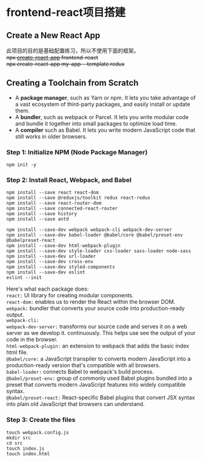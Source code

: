 # frontend-react项目搭建

## Create a New React App
此项目的目的是基础配置练习，所以不使用下面的框架。  
~~npx [create-react-app](https://create-react-app.dev/) frontend-react~~  
~~npx create-react-app my-app --template redux~~

## Creating a Toolchain from Scratch
* A **package manager**, such as Yarn or npm. It lets you take advantage of a vast ecosystem of third-party packages, and easily install or update them.
* A **bundler**, such as webpack or Parcel. It lets you write modular code and bundle it together into small packages to optimize load time.
* A **compiler** such as Babel. It lets you write modern JavaScript code that still works in older browsers.

### Step 1: Initialize NPM (Node Package Manager)
    npm init -y

### Step 2: Install React, Webpack, and Babel
    npm install --save react react-dom
    npm install --save @reduxjs/toolkit redux react-redux
    npm install --save react-router-dom
    npm install --save connected-react-router
    npm install --save history
    npm install --save antd

    npm install --save-dev webpack webpack-cli webpack-dev-server
    npm install --save-dev babel-loader @babel/core @babel/preset-env @babelpreset-react
    npm install --save-dev html-webpack-plugin
    npm install --save-dev style-loader css-loader sass-loader node-sass
    npm install --save-dev url-loader
    npm install --save-dev cross-env
    npm install --save-dev styled-components
    npm install --save-dev eslint
    eslint --init


Here's what each package does:  
`react:` UI library for creating modular components.  
`react-dom:` enables us to render the React within the browser DOM.  
`webpack:` bundler that converts your source code into production-ready output.  
`webpack-cli:`   
`webpack-dev-server:` transforms our source code and serves it on a web server as we develop it. continuously. This helps use see the output of your code in the browser.  
`html-webpack-plugin:` an extension to webpack that adds the basic index html file.  
`@babel/core:` a JavaScript transpiler to converts modern JavaScript into a production-ready version that's compatible with all browsers.  
`babel-loader:` connects Babel to webpack's build process.  
`@babel/preset-env:` group of commonly used Babel plugins bundled into a preset that converts modern JavaScript features into widely compatible syntax.  
`@babel/preset-react:` React-specific Babel plugins that convert JSX syntax into plain old JavaScript that browsers can understand.  

### Step 3: Create the files
    touch webpack.config.js
    mkdir src
    cd src
    touch index.js
    touch index.html
